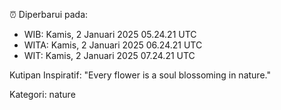 ⏰ Diperbarui pada:
- WIB: Kamis, 2 Januari 2025 05.24.21 UTC
- WITA: Kamis, 2 Januari 2025 06.24.21 UTC
- WIT: Kamis, 2 Januari 2025 07.24.21 UTC

Kutipan Inspiratif:
"Every flower is a soul blossoming in nature."


Kategori: nature

